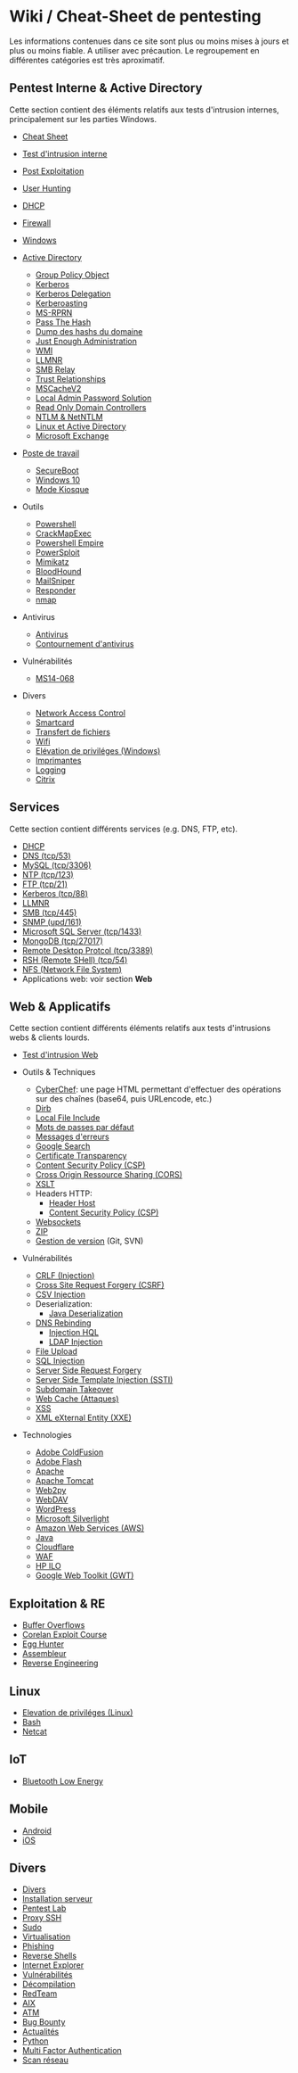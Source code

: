# Wiki / Cheat-Sheet de pentesting
Les informations contenues dans ce site sont plus ou moins mises à jours et plus ou moins fiable. A utiliser avec précaution. Le regroupement en différentes catégories est très aproximatif.



Pentest Interne & Active Directory
----------------------------------
Cette section contient des éléments relatifs aux tests d'intrusion internes, principalement sur les parties Windows.

- [Cheat Sheet](/CheatSheet_AD/)

- [Test d'intrusion interne](/Test_d'intrusion_interne/)
- [Post Exploitation](/Post_Exploitation/)
- [User Hunting](/User_Hunting/)
- [DHCP](/DHCP/)
- [Firewall](/Firewall/)
- [Windows](/Windows/)

- [Active Directory](/Active_Directory/)
	- [Group Policy Object](/Group_Policy_Object/)
	- [Kerberos](/Kerberos/)
    - [Kerberos Delegation](/Kerberos_Delegation/)
	- [Kerberoasting](/Kerberoasting/)
	- [MS-RPRN](/MS_RPRN/)
	- [Pass The Hash](/Pass_The_Hash/)
	- [Dump des hashs du domaine](/Dump_des_hashs_du_domaine/)
	- [Just Enough Administration](/Just_Enough_Administration/)
	- [WMI](/WMI/)
	- [LLMNR](/LLMNR/)
	- [SMB Relay](/SMB_Relay/)
	- [Trust Relationships](/Trust_Relationships/)
	- [MSCacheV2](/MsCacheV2/)
	- [Local Admin Password Solution](/LAPS/)
	- [Read Only Domain Controllers](/RODC/)
	- [NTLM & NetNTLM](/NTLM/)
	- [Linux et Active Directory](/Linux_AD/)
	- [Microsoft Exchange](/Exchange/)

- [Poste de travail](/Poste_de_travail/)
	- [SecureBoot](/SecureBoot/)
	- [Windows 10](/Windows_10/)
	- [Mode Kiosque](/Kiosk_Mode/)

- Outils
	- [Powershell](/Powershell/)
	- [CrackMapExec](/CrackMapExec/)
	- [Powershell Empire](/Powershell_Empire/)
	- [PowerSploit](/PowerSploit/)
	- [Mimikatz](/Mimikatz/)
	- [BloodHound](/BloodHound/)
	- [MailSniper](/MailSniper/)
	- [Responder](/Responder/)
	- [nmap](/nmap/)

- Antivirus
    - [Antivirus](/Antivirus)
	- [Contournement d'antivirus](/Contournement_d'antivirus/)

- Vulnérabilités
	- [MS14-068](/MS14-068/)


- Divers
	- [Network Access Control](/Network_Access_Control/)
	- [Smartcard](/Smartcard/)
	- [Transfert de fichiers](/Transfert_de_fichiers/)
	- [Wifi](/Wifi/)
	- [Elévation de priviléges (Windows)](/Elévation_de_priviléges_(Windows)/)
	- [Imprimantes](/Imprimantes/)
	- [Logging](/Logging/)
	- [Citrix](/Citrix/)

Services
--------
Cette section contient différents services (e.g. DNS, FTP, etc).

- [DHCP](/DHCP/)
- [DNS (tcp/53)](/DNS/)
- [MySQL (tcp/3306)](/MySQL/)
- [NTP (tcp/123)](/NTP/)
- [FTP (tcp/21)](/FTP/)
- [Kerberos (tcp/88)](/Kerberos/)
- [LLMNR](/LLMNR/)
- [SMB (tcp/445)](/SMB/)
- [SNMP (upd/161)](/SNMP/)
- [Microsoft SQL Server (tcp/1433)](/Microsoft_SQL_Server/)
- [MongoDB (tcp/27017)](/MongoDB/)
- [Remote Desktop Protcol (tcp/3389)](/RDP/)
- [RSH (Remote SHell) (tcp/54)](/RSH/)
- [NFS (Network File System)](/NFS/)
- Applications web: voir section **Web**

Web & Applicatifs
---
Cette section contient différents éléments relatifs aux tests d'intrusions webs & clients lourds.

- [Test d'intrusion Web](/web/)

- Outils & Techniques
	- [CyberChef](https://gchq.github.io/CyberChef): une page HTML permettant d'effectuer des opérations sur des chaînes (base64, puis URLencode, etc.)
	- [Dirb](/Dirb/)
	- [Local File Include](/Local_File_Include/)
	- [Mots de passes par défaut](/Mots_de_passes_par_défaut/)
	- [Messages d'erreurs](/Messages_d'erreurs/)
	- [Google Search](/Google_Search/)
	- [Certificate Transparency](/Certificate_Transparency/)
	- [Content Security Policy (CSP)](/CSP/)
	- [Cross Origin Ressource Sharing (CORS)](/CORS/)
	- [XSLT](/XSLT/)
	- Headers HTTP:   
		- [Header Host](/Host_Header/)
		- [Content Security Policy (CSP)](/CSP/)
	- [Websockets](/Websockets/)
	- [ZIP](/ZIP/)
	- [Gestion de version](/Gestion_Version) (Git, SVN)

- Vulnérabilités
	- [CRLF (Injection)](/CRLF/)
	- [Cross Site Request Forgery (CSRF)](/CSRF/)
	- [CSV Injection](/CSV_Injection/)
	- Deserialization:
		- [Java Deserialization](/Java_Deserialization/)
	- [DNS Rebinding](/DNS_Rebinding/)
		- [Injection HQL](/HQL/)
		- [LDAP Injection](/LDAP_Injection/)
	- [File Upload](/Upload/)
	- [SQL Injection](/SQL_Injection/)
	- [Server Side Request Forgery](/SSRF/)
	- [Server Side Template Injection (SSTI)](/SSTI/)
	- [Subdomain Takeover](/Subdomain_Takeover/)
	- [Web Cache (Attaques)](/Web_Cache/)
	- [XSS](/XSS/)
	- [XML eXternal Entity (XXE)](/XXE/)

- Technologies
	- [Adobe ColdFusion](/Adobe_ColdFusion/)
	- [Adobe Flash](/Flash/)
	- [Apache](/Apache/)
	- [Apache Tomcat](/Apache_Tomcat/)
	- [Web2py](/Web2py/)
	- [WebDAV](/WebDAV/)
	- [WordPress](/WordPress/)
	- [Microsoft Silverlight](/Silverlight/)
	- [Amazon Web Services (AWS)](/AWS/)
	- [Java](/JAVA/)
	- [Cloudflare](/Cloudflare/)
	- [WAF](/WAF/)
	- [HP ILO](/HP_ILO/)
	- [Google Web Toolkit (GWT)](/GWT/)


## Exploitation & RE
- [Buffer Overflows](/Buffer_Overflows/)
- [Corelan Exploit Course](/Corelan_Exploit_Course/)
- [Egg Hunter](/Egg_Hunter/)
- [Assembleur](/Assembleur/)
- [Reverse Engineering](/RE/)

Linux
-----
- [Elevation de priviléges (Linux)](/Elevation_de_priviléges_(Linux)/)
- [Bash](/Bash/)
- [Netcat](/Netcat/)

IoT
---
- [Bluetooth Low Energy](/BLE/)

Mobile
-----
- [Android](/Android/)
- [iOS](/iOS/)

Divers
------
- [Divers](/Divers/)
- [Installation serveur](/Installation_serveur/)
- [Pentest Lab](/Pentest_Lab/)
- [Proxy SSH](/Proxy_SSH/)
- [Sudo](/Sudo/)
- [Virtualisation](/Virtualisation/)
- [Phishing](/Phishing/)
- [Reverse Shells](/Reverse_Shells/)
- [Internet Explorer](/Internet_Explorer/)
- [Vulnérabilités](/Vulnerabilités/)
- [Décompilation](/Décompilation/)
- [RedTeam](/RedTeam/)
- [AIX](/AIX/)
- [ATM](/ATM/)
- [Bug Bounty](/Bug_Bounty/)
- [Actualités](/Actualité/)
- [Python](/python/)
- [Multi Factor Authentication](/MFA/)
- [Scan réseau](/Scan_reseau/)

